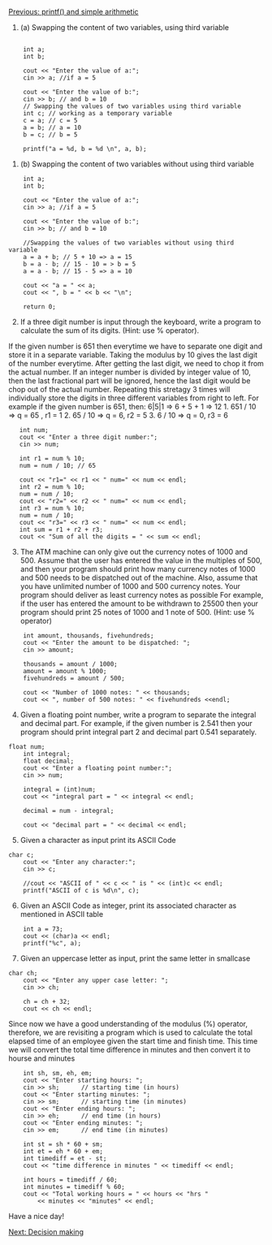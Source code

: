 [Previous: printf() and simple arithmetic](https://github.com/Romasa/Introductory-Programming-with-C-Plus-Plus/edit/main/1.%20printf()%20and%20simple%20calculations.md)

1. (a) Swapping the content of two variables, using third variable

```

    int a;
    int b;

    cout << "Enter the value of a:";
    cin >> a; //if a = 5

    cout << "Enter the value of b:";
    cin >> b; // and b = 10
    // Swapping the values of two variables using third variable
    int c; // working as a temporary variable
    c = a; // c = 5
    a = b; // a = 10
    b = c; // b = 5

    printf("a = %d, b = %d \n", a, b);
```

1. (b) Swapping the content of two variables without using third variable

```
    int a;
    int b;

    cout << "Enter the value of a:";
    cin >> a; //if a = 5

    cout << "Enter the value of b:";
    cin >> b; // and b = 10
    
    //Swapping the values of two variables without using third variable
    a = a + b; // 5 + 10 => a = 15
    b = a - b; // 15 - 10 = > b = 5 
    a = a - b; // 15 - 5 => a = 10

    cout << "a = " << a;
    cout << ", b = " << b << "\n";

    return 0;
```

2. If a three digit number is input through the keyboard, write a program to calculate the sum of its digits. (Hint: use % operator). 

If the given number is 651 then everytime we have to separate one digit and store it in a separate variable. Taking the modulus by 10 gives the last digit of the number everytime. After getting the last digit, we need to chop it from the actual number. If an integer number is divided by integer value of 10, then the last fractional part will be ignored, hence the last digit would be chop out of the actual number. 
Repeating this stretagy 3 times will individually store the digits in three different variables from right to left.
For example if the given number is 651, then: 
    6|5|1 => 6 + 5 + 1 => 12
    1.  651 / 10 => q = 65 , r1 = 1
        2.  65 / 10 => q = 6, r2 = 5
           3.  6 / 10 => q = 0, r3 = 6
 ```
    int num;
    cout << "Enter a three digit number:";
    cin >> num;

    int r1 = num % 10;
    num = num / 10; // 65

    cout << "r1=" << r1 << " num=" << num << endl;
    int r2 = num % 10; 
    num = num / 10;
    cout << "r2=" << r2 << " num=" << num << endl;
    int r3 = num % 10;
    num = num / 10;
    cout << "r3=" << r3 << " num=" << num << endl;
    int sum = r1 + r2 + r3;
    cout << "Sum of all the digits = " << sum << endl;
```

3. The ATM machine can only give out the currency notes of 1000 and 500. Assume that the user has entered the value in the multiples of 500, and then your program should print how many currency notes of 1000 and 500 needs to be dispatched out of the machine. Also, assume that you have unlimited number of 1000 and 500 currency notes. Your program should deliver as least currency notes as possible For example, if the user has entered the amount to be withdrawn to 25500 then your program should print 25 notes of 1000 and 1 note of 500. (Hint: use % operator)

```
    int amount, thousands, fivehundreds;
    cout << "Enter the amount to be dispatched: ";
    cin >> amount;

    thousands = amount / 1000;
    amount = amount % 1000;
    fivehundreds = amount / 500;

    cout << "Number of 1000 notes: " << thousands;
    cout << ", number of 500 notes: " << fivehundreds <<endl;
```

4. Given a floating point number, write a program to separate the integral and decimal part. For example, if the given number is 2.541 then your program should print integral part 2 and decimal part 0.541 separately.

```
float num;
    int integral;
    float decimal;
    cout << "Enter a floating point number:";
    cin >> num;

    integral = (int)num;
    cout << "integral part = " << integral << endl;
    
    decimal = num - integral;

    cout << "decimal part = " << decimal << endl;
```

5. Given a character as input print its ASCII Code

```
char c;
    cout << "Enter any character:";
    cin >> c;

    //cout << "ASCII of " << c << " is " << (int)c << endl;
    printf("ASCII of c is %d\n", c);

```

6. Given an ASCII Code as integer, print its associated character as mentioned in ASCII table

```
    int a = 73;
    cout << (char)a << endl;
    printf("%c", a);
```
7. Given an uppercase letter as input, print the same letter in smallcase

```
char ch;
    cout << "Enter any upper case letter: ";
    cin >> ch;

    ch = ch + 32;
    cout << ch << endl;
```
Since now we have a good understanding of the modulus (%) operator, therefore, we are revisiting a program which is used to calculate the total elapsed time of an employee given the start time and finish time. This time we will convert the total time difference in minutes and then convert it to hourse and minutes

```
    int sh, sm, eh, em;
    cout << "Enter starting hours: ";
    cin >> sh;		// starting time (in hours)
    cout << "Enter starting minutes: ";
    cin >> sm;		// starting time (in minutes)
    cout << "Enter ending hours: ";
    cin >> eh;		// end time (in hours)
    cout << "Enter ending minutes: ";
    cin >> em;		// end time (in minutes)

    int st = sh * 60 + sm;
    int et = eh * 60 + em;
    int timediff = et - st;
    cout << "time difference in minutes " << timediff << endl;

    int hours = timediff / 60;
    int minutes = timediff % 60;
    cout << "Total working hours = " << hours << "hrs "
        << minutes << "minutes" << endl;
```

Have a nice day!


[Next: Decision making]()
